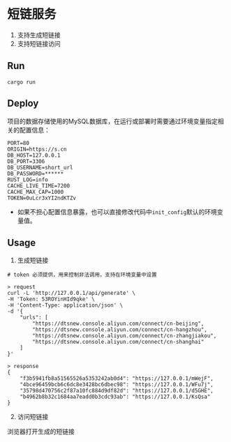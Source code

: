 # 短链服务

1. 支持生成短链接
2. 支持短链接访问

## Run

```shell
cargo run
```

## Deploy

项目的数据存储使用的MySQL数据库，在运行或部署时需要通过环境变量指定相关的配置信息：

```shell
PORT=80
ORIGIN=https://s.cn
DB_HOST=127.0.0.1
DB_PORT=3306
DB_USERNAME=short_url
DB_PASSWORD=******
RUST_LOG=info
CACHE_LIVE_TIME=7200
CACHE_MAX_CAP=1000
TOKEN=0uLcr3xYI2ndKTZv
```

- 如果不担心配置信息暴露，也可以直接修改代码中`init_config`默认的环境变量值。

## Usage

1. 生成短链接

```shell
# token 必须提供，用来控制非法调用，支持在环境变量中设置

> request
curl -L 'http://127.0.0.1/api/generate' \
-H 'Token: 53ROYinHId9qke' \
-H 'Content-Type: application/json' \
-d '{
    "urls": [
        "https://dtsnew.console.aliyun.com/connect/cn-beijing",
        "https://dtsnew.console.aliyun.com/connect/cn-hangzhou",
        "https://dtsnew.console.aliyun.com/connect/cn-zhangjiakou",
        "https://dtsnew.console.aliyun.com/connect/cn-shanghai"
    ]
}'

> response
{
    "f3b5941fb8a51565526a5353242ab0d4": "https://127.0.0.1/mWejF",
    "4bce96459bcb6c6dc8e3428bc6dbec98": "https://127.0.0.1/WFu7j",
    "35798d470756c2f87a10fc884d9df82d": "https://127.0.0.1/d5GHE",
    "b4962b8b32c1684aa7eadd0b3cdc93ab": "https://127.0.0.1/KsQsa"
}
```

2. 访问短链接

浏览器打开生成的短链接
